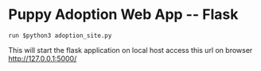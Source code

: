 # Puppy Adoption Web App -- Flask

    run $python3 adoption_site.py

This will start the flask application on local host access this url on browser  http://127.0.0.1:5000/
